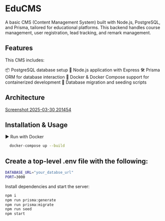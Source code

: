 # EduCMS

A basic CMS (Content Management System) built with Node.js, PostgreSQL, and Prisma, tailored for educational platforms. This backend handles course management, user registration, lead tracking, and remark management.

## Features
This CMS includes:

📦 PostgreSQL database setup
🚀 Node.js application with Express
🛠️ Prisma ORM for database interaction
🐳 Docker & Docker Compose support for containerized development
🔄 Database migration and seeding scripts

## Architecture

[Screenshot 2025-03-30 201454](https://github.com/user-attachments/assets/afde4f60-3287-4f54-8d65-bad1235c7a9c)

## Installation & Usage
▶️ Run with Docker
```bash
  docker-compose up --build
```
## Create a top-level .env file with the following:

```bash
DATABASE_URL="your_databse_url"
PORT=3000
```
Install dependencies and start the server:

```bash
npm i
npm run prisma:generate
npm run prisma:migrate
npm run seed
npm start
```
